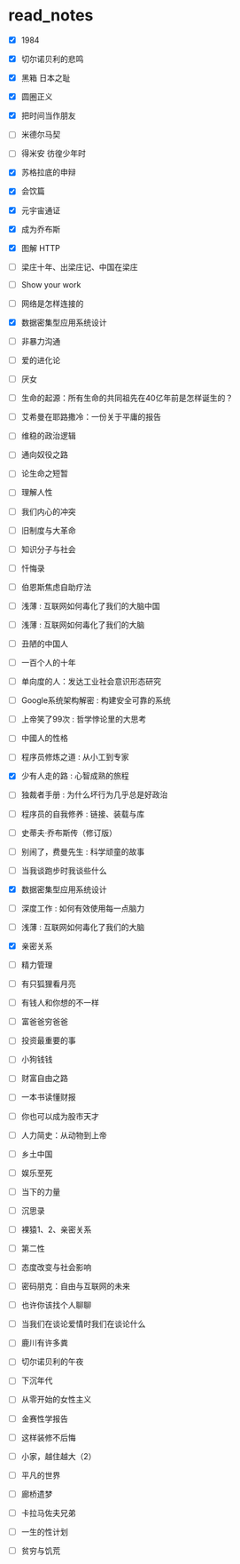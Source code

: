 # read_notes
- [x] 1984
- [x] 切尔诺贝利的悲鸣
- [x] 黑箱 日本之耻
- [x] 圆圈正义
- [x] 把时间当作朋友
- [ ] 米德尔马契
- [ ] 得米安 彷徨少年时
- [x] 苏格拉底的申辩 
- [x] 会饮篇
- [x] 元宇宙通证
- [x] 成为乔布斯
- [x] 图解 HTTP
- [ ] 梁庄十年、出梁庄记、中国在梁庄
- [ ] Show your work
- [ ] 网络是怎样连接的
- [x] 数据密集型应用系统设计
- [ ] 非暴力沟通
- [ ] 爱的进化论
- [ ] 厌女
- [ ] 生命的起源：所有生命的共同祖先在40亿年前是怎样诞生的？
- [ ] 艾希曼在耶路撒冷：一份关于平庸的报告
- [ ] 维稳的政治逻辑
- [ ] 通向奴役之路
- [ ] 论生命之短暂
- [ ] 理解人性
- [ ] 我们内心的冲突
- [ ] 旧制度与大革命
- [ ] 知识分子与社会
- [ ] 忏悔录
- [ ] 伯恩斯焦虑自助疗法
- [ ] 浅薄 : 互联网如何毒化了我们的大脑中国
- [ ] 浅薄 : 互联网如何毒化了我们的大脑
- [ ] 丑陋的中国人
- [ ] 一百个人的十年
- [ ] 单向度的人：发达工业社会意识形态研究
- [ ] Google系统架构解密 : 构建安全可靠的系统
- [ ] 上帝笑了99次 : 哲学悖论里的大思考
- [ ] 中國人的性格
- [ ] 程序员修炼之道 : 从小工到专家
- [x] 少有人走的路 : 心智成熟的旅程
- [ ] 独裁者手册 : 为什么坏行为几乎总是好政治
- [ ] 程序员的自我修养 : 链接、装载与库
- [ ] 史蒂夫·乔布斯传（修订版）
- [ ] 别闹了，费曼先生 : 科学顽童的故事
- [ ] 当我谈跑步时我谈些什么
- [x] 数据密集型应用系统设计
- [ ] 深度工作 : 如何有效使用每一点脑力
- [ ] 浅薄 : 互联网如何毒化了我们的大脑
- [x] 亲密关系
- [ ] 精力管理
- [ ] 有只狐狸看月亮
- [ ] 有钱人和你想的不一样
- [ ] 富爸爸穷爸爸
- [ ] 投资最重要的事
- [ ] 小狗钱钱
- [ ] 财富自由之路
- [ ] 一本书读懂财报
- [ ] 你也可以成为股市天才
- [ ] 人力简史：从动物到上帝
- [ ] 乡土中国
- [ ] 娱乐至死
- [ ] 当下的力量
- [ ] 沉思录
- [ ] 裸猿1、2、亲密关系
- [ ] 第二性
- [ ] 态度改变与社会影响
- [ ] 密码朋克：自由与互联网的未来
- [ ] 也许你该找个人聊聊
- [ ] 当我们在谈论爱情时我们在谈论什么
- [ ] 鹿川有许多粪
- [ ] 切尔诺贝利的午夜
- [ ] 下沉年代
- [ ] 从零开始的女性主义
- [ ] 金赛性学报告
- [ ] 这样装修不后悔
- [ ] 小家，越住越大（2）
- [ ] 平凡的世界
- [ ] 廊桥遗梦
- [ ] 卡拉马佐夫兄弟
- [ ] 一生的性计划
- [ ] 贫穷与饥荒











